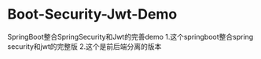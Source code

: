 # Boot-Security-Jwt-Demo
SpringBoot整合SpringSecurity和Jwt的完善demo
1.这个springboot整合spring security和jwt的完整版
2.这个是前后端分离的版本
